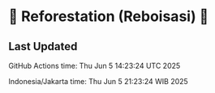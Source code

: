 
# 🌳 Reforestation (Reboisasi) 🌲

## Last Updated

GitHub Actions time: Thu Jun  5 14:23:24 UTC 2025

Indonesia/Jakarta time: Thu Jun  5 21:23:24 WIB 2025
